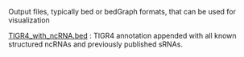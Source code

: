 Output files, typically bed or bedGraph formats, that can be used for visualization


[TIGR4_with_ncRNA.bed](https://github.com/nikhilram/T4pipeline/blob/master/output_files/TIGR4_with_ncRNA.bed)  : TIGR4 annotation appended with all known structured ncRNAs and previously published sRNAs.
